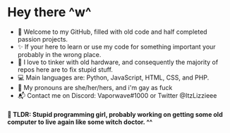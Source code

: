 #    Hey there ^w^

* 👋 Welcome to my GitHub, filled with old code and half completed passion projects. 
* ✨ If your here to learn or use my code for something important your probably in the wrong place.
* 🔧 I love to tinker with old hardware, and consequently the majority of repos here are to fix stupid stuff. 
* 💻 Main languages are: Python, JavaScript, HTML, CSS, and PHP.
* 🌈 My pronouns are she/her/hers, and i'm gay as fuck
* 📬 Contact me on Discord: Vaporwave#1000 or Twitter @ItzLizzieee

#### 💬 TLDR: Stupid programming girl, probably working on getting some old computer to live again like some witch doctor. ^^



